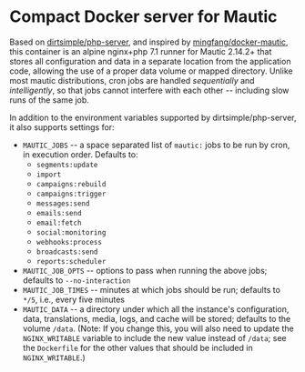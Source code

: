 # Compact Docker server for Mautic

Based on [dirtsimple/php-server](https://github.com/dirtsimple/php-server), and inspired by [mingfang/docker-mautic](https://github.com/mingfang/docker-mautic), this container is an alpine nginx+php 7.1 runner for Mautic 2.14.2+ that stores all configuration and data in a separate location from the application code, allowing the use of a proper data volume or mapped directory.  Unlike most mautic distributions, cron jobs are handled *sequentially* and *intelligently*, so that jobs cannot interfere with each other -- including slow runs of the same job.

In addition to the environment variables supported by dirtsimple/php-server, it also supports settings for:

* `MAUTIC_JOBS` -- a space separated list of `mautic:` jobs to be run by cron, in execution order. Defaults to:
  * `segments:update`
  * `import`
  * `campaigns:rebuild`
  * `campaigns:trigger`
  * `messages:send`
  * `emails:send`
  * `email:fetch`
  * `social:monitoring`
  * `webhooks:process`
  * `broadcasts:send`
  * `reports:scheduler`
* `MAUTIC_JOB_OPTS` -- options to pass when running the above jobs; defaults to `--no-interaction`
* `MAUTIC_JOB_TIMES` -- minutes at which jobs should be run; defaults to `*/5`, i.e., every five minutes
* `MAUTIC_DATA` -- a directory under which all the instance's configuration, data, translations, media, logs, and cache will be stored; defaults to the volume `/data`.  (Note: If you change this, you will also need to update the `NGINX_WRITABLE` variable to include the new value instead of `/data`; see the `Dockerfile` for the other values that should be included in `NGINX_WRITABLE`.)

